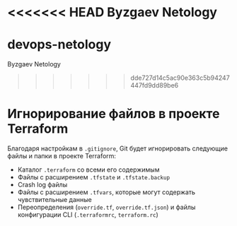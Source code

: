 <<<<<<< HEAD
Byzgaev Netology
=======
# devops-netology
Byzgaev Netology
>>>>>>> dde727d14c5ac90e363c5b94247447fd9dd89be6


# Игнорирование файлов в проекте Terraform

Благодаря настройкам в `.gitignore`, Git будет игнорировать следующие файлы и папки в проекте Terraform:
- Каталог `.terraform` со всеми его содержимым
- Файлы с расширением `.tfstate` и `.tfstate.backup`
- Crash log файлы
- Файлы с расширением `.tfvars`, которые могут содержать чувствительные данные
- Переопределения (`override.tf`, `override.tf.json`) и файлы конфигурации CLI (`.terraformrc`, `terraform.rc`)

